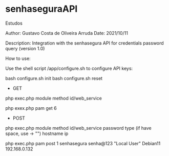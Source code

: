 # senhaseguraAPI
Estudos

Author: Gustavo Costa de Oliveira Arruda
Date: 2021/10/11

Description: Integration with the senhasegura API for credentials password 
query (version 1.0)

How to use:

Use the shell script /app/configure.sh to configure API keys:

bash configure.sh init
bash configure.sh reset

- GET

php exec.php module method id/web_service

php exex.php pam get 6

- POST

php exec.php module method id/web_service password type (if have space, use -> "") hostname ip

php exec.php pam post 1 senhasegura senha@123 "Local User" Debian11 192.168.0.132
